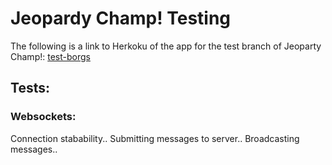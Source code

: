 # Jeopardy Champ! Testing

The following is a link to Herkoku of the app for the test branch of Jeoparty Champ!: [test-borgs](https://carter-test.herokuapp.com/)

## Tests:

### Websockets:

Connection stabability..
Submitting messages to server..
Broadcasting messages..


